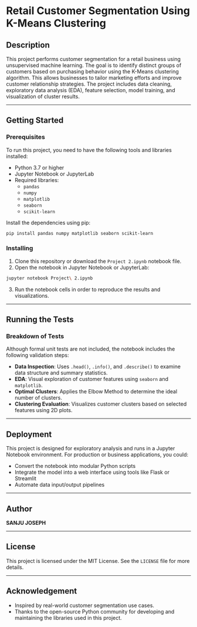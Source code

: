 # Retail Customer Segmentation Using K-Means Clustering

## Description

This project performs customer segmentation for a retail business using unsupervised machine learning. The goal is to identify distinct groups of customers based on purchasing behavior using the K-Means clustering algorithm. This allows businesses to tailor marketing efforts and improve customer relationship strategies. The project includes data cleaning, exploratory data analysis (EDA), feature selection, model training, and visualization of cluster results.

---

## Getting Started

### Prerequisites

To run this project, you need to have the following tools and libraries installed:

- Python 3.7 or higher
- Jupyter Notebook or JupyterLab
- Required libraries:
  - `pandas`
  - `numpy`
  - `matplotlib`
  - `seaborn`
  - `scikit-learn`

Install the dependencies using pip:

```bash
pip install pandas numpy matplotlib seaborn scikit-learn
```

### Installing

1. Clone this repository or download the `Project 2.ipynb` notebook file.
2. Open the notebook in Jupyter Notebook or JupyterLab:

```bash
jupyter notebook Project\ 2.ipynb
```

3. Run the notebook cells in order to reproduce the results and visualizations.

---

## Running the Tests

### Breakdown of Tests

Although formal unit tests are not included, the notebook includes the following validation steps:

- **Data Inspection**: Uses `.head()`, `.info()`, and `.describe()` to examine data structure and summary statistics.
- **EDA**: Visual exploration of customer features using `seaborn` and `matplotlib`.
- **Optimal Clusters**: Applies the Elbow Method to determine the ideal number of clusters.
- **Clustering Evaluation**: Visualizes customer clusters based on selected features using 2D plots.

---

## Deployment

This project is designed for exploratory analysis and runs in a Jupyter Notebook environment. For production or business applications, you could:

- Convert the notebook into modular Python scripts
- Integrate the model into a web interface using tools like Flask or Streamlit
- Automate data input/output pipelines

---

## Author

**SANJU JOSEPH** 

---

## License

This project is licensed under the MIT License. See the `LICENSE` file for more details.

---

## Acknowledgement

- Inspired by real-world customer segmentation use cases.
- Thanks to the open-source Python community for developing and maintaining the libraries used in this project.
